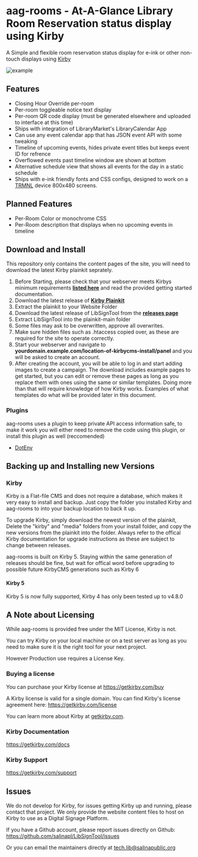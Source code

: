 # aag-rooms - At-A-Glance Library Room Reservation status display using Kirby
A Simple and flexible room reservation status display for e-ink or other non-touch displays using [Kirby](https://getkirby.com)

![example](https://github.com/user-attachments/assets/18a9217b-5817-4ca8-9a20-8d3d1fd7c1ba)

## Features

- Closing Hour Override per-room
- Per-room toggleable notice text display
- Per-room QR code display (must be generated elsewhere and uploaded to interface at this time)
- Ships with integration of LibraryMarket's LibraryCalendar App
- Can use any event calendar app that has JSON event API with some tweaking
- Timeline of upcoming events, hides private event titles but keeps event ID for refrence
- Overflowed events past timeline window are shown at bottom
- Alternative schedule view that shows all events for the day in a static schedule
- Ships with e-ink friendly fonts and CSS configs, designed to work on a [TRMNL](https://usetrmnl.com/) device 800x480 screens.

## Planned Features

- Per-Room Color or monochrome CSS
- Per-Room description that displays when no upcoming events in timeline

## Download and Install

This repository only contains the content pages of the site, you will need to download the latest Kirby plainkit seprately.

1. Before Starting, please check that your webserver meets Kirbys minimum requirements **[listed here](https://getkirby.com/docs/guide/quickstart#requirements)** and read the provided getting started documentation.
1. Download the latest release of **[Kirby Plainkit](https://github.com/getkirby/plainkit)**
1. Extract the plainkit to your Website Folder
1. Download the latest release of LibSignTool from the **[releases page](https://github.com/salinapl/LibSignTool/releases)**
1. Extract LibSignTool into the plainkit-main folder
1. Some files may ask to be overwritten, approve all overwrites.
1. Make sure hidden files such as .htaccess copied over, as these are required for the site to operate correctly.
1. Start your webserver and navigate to **yourdomain.example.com/location-of-kirbycms-install/panel** and you will be asked to create an account.
1. After creating the account, you will be able to log in and start adding images to create a campaign. The download includes example pages to get started, but you can edit or remove these pages as long as you replace them with ones using the same or similar templates. Doing more than that will require knowledge of how Kirby works. Examples of what templates do what will be provided later in this document.

### Plugins

aag-rooms uses a plugin to keep private API access information safe, to make it work you will either need to remove the code using this plugin, or install this plugin as well (reccomended)
- [DotEnv](https://plugins.getkirby.com/bnomei/dotenv)


## Backing up and Installing new Versions

### Kirby
Kirby is a Flat-file CMS and does not require a database, which makes it very easy to
install and backup. Just copy the folder you installed Kirby and aag-rooms to into your backup location to back it up.

To upgrade Kirby, simply download the newest version of the plainkit, Delete the "kirby" and "media" folders from your install folder, and copy the new versions from the plainkit into the folder. Always refer to the offical Kirby documentation for upgrade instructions as these are subject to change between releases.

aag-rooms is built on Kirby 5. Staying within the same generation of releases should be fine, but wait for offical word before upgrading to possible future KirbyCMS generations such as Kirby 6

#### Kirby 5
Kirby 5 is now fully supported, Kirby 4 has only been tested up to v4.8.0

## A Note about Licensing

While aag-rooms is provided free under the MIT License, Kirby is not.

You can try Kirby on your local machine or on a test
server as long as you need to make sure it is the right
tool for your next project.

However Production use requires a License Key.

### Buying a license

You can purchase your Kirby license at
<https://getkirby.com/buy>

A Kirby license is valid for a single domain. You can find
Kirby's license agreement here: <https://getkirby.com/license>

You can learn more about Kirby at [getkirby.com](https://getkirby.com).

### Kirby Documentation

<https://getkirby.com/docs>

### Kirby Support

<https://getkirby.com/support>
    
## Issues

We do not develop for Kirby, for issues getting Kirby up and running, please contact that project. We only provide the website content files to host on Kirby to use as a Digital Signage Platform.

If you have a Github account, please report issues directly on Github: <https://github.com/salinapl/LibSignTool/issues>

Or you can email the maintainers directly at <tech.lib@salinapublic.org>
